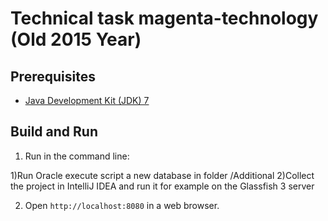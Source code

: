 Technical task magenta-technology (Old 2015 Year)
=========

Prerequisites
-------------

* [Java Development Kit (JDK) 7](http://www.oracle.com/technetwork/java/javase/downloads/jdk8-downloads-2133151.html)

Build and Run
-------------

1. Run in the command line:

1)Run Oracle execute script a new database in folder /Additional
2)Collect the project in IntelliJ IDEA and run it for example on the Glassfish 3 server

2. Open `http://localhost:8080` in a web browser.

